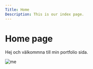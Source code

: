 ```yaml
---
Title: Home
Description: This is our index page.
---
```


Home page
==========================

Hej och välkommna till min portfolio sida.

![me](%assets_url%/img/me.jpeg)

